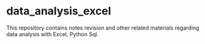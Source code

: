 # data_analysis_excel
This repository contains notes revision and other related materials regarding data analysis with Excel, Python Sql.

